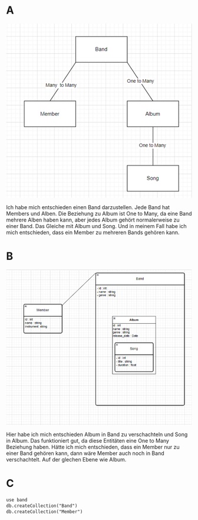 # A
![Screenshot details page](https://github.com/NikolaBogosavljevic/M165_NiBog/blob/main/KN02/images/conceptdiagram.png)

Ich habe mich entschieden einen Band darzustellen. Jede Band hat Members und Alben. Die Beziehung zu Album ist One to Many, da eine Band mehrere Alben haben kann, aber jedes Album gehört normalerweise zu einer Band.
Das Gleiche mit Album und Song. Und in meinem Fall habe ich mich entschieden, dass ein Member zu mehreren Bands gehören kann. 

# B
![Screenshot details page](https://github.com/NikolaBogosavljevic/M165_NiBog/blob/main/KN02/images/logical.png)

Hier habe ich mich entschieden Album in Band zu verschachteln und Song in Album. Das funktioniert gut, da diese Entitäten eine One to Many Beziehung haben. 
Hätte ich mich entschieden, dass ein Member nur zu einer Band gehören kann, dann wäre Member auch noch in Band verschachtelt. Auf der glechen Ebene wie Album.

# C

````
use band
db.createCollection("Band")
db.createCollection("Member")
````
